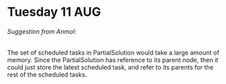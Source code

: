 # Tuesday 11 AUG
###### Suggestion from Anmol:
The set of scheduled tasks in PartialSolution would take a large amount of memory. Since the PartialSolution has reference to its parent node, then it could just store the latest scheduled task, and refer to its parents for the rest of the scheduled tasks.
